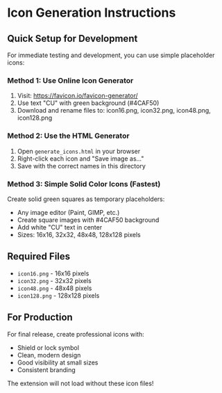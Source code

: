 # Icon Generation Instructions

## Quick Setup for Development

For immediate testing and development, you can use simple placeholder icons:

### Method 1: Use Online Icon Generator
1. Visit: https://favicon.io/favicon-generator/
2. Use text "CU" with green background (#4CAF50)
3. Download and rename files to: icon16.png, icon32.png, icon48.png, icon128.png

### Method 2: Use the HTML Generator
1. Open `generate_icons.html` in your browser
2. Right-click each icon and "Save image as..."
3. Save with the correct names in this directory

### Method 3: Simple Solid Color Icons (Fastest)
Create solid green squares as temporary placeholders:
- Any image editor (Paint, GIMP, etc.)
- Create square images with #4CAF50 background
- Add white "CU" text in center
- Sizes: 16x16, 32x32, 48x48, 128x128 pixels

## Required Files
- `icon16.png` - 16x16 pixels
- `icon32.png` - 32x32 pixels  
- `icon48.png` - 48x48 pixels
- `icon128.png` - 128x128 pixels

## For Production
For final release, create professional icons with:
- Shield or lock symbol
- Clean, modern design
- Good visibility at small sizes
- Consistent branding

The extension will not load without these icon files!